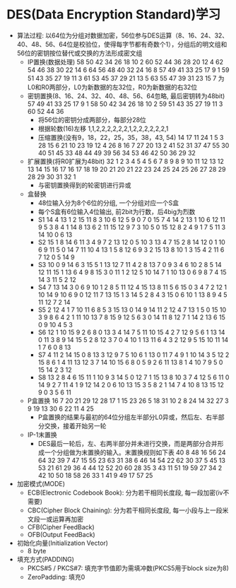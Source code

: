 # DES(Data Encryption Standard)学习
- 算法过程: 以64位为分组对数据加密，56位参与DES运算（8、16、24、32、40、48、56、64位是校验位，使得每字节都有奇数个1），分组后的明文组和56位的密钥按位替代或交换的方法形成密文组
    - IP置换(数据处理)
        58      50      42      34      26      18      10      2
        60      52      44      36      28      20      12      4
        62      54      46      38      30      22      14      6
        64      56      48      40      32      24      16      8
        57      49      41      33      25      17       9      1
        59      51      43      35      27      19      11      3
        61      53      45      37      29      21      13      5
        63      55      47      39      31      23      15      7
        为L0和R0两部分，L0为新数据的左32位，R0为新数据的右32位
    - 密钥置换(8、16、24、32、40、48、56、64忽略, 最后密钥转为48bit)
        57      49      41      33      25      17      9
        1       58      50      42      34      26      18
        10      2       59      51      43      35      27
        19      11      3       60      52      44      36
        - 将56位的密钥分成两部分，每部分28位
        - 根据轮数(16)左移 1,1,2,2,2,2,2,2,1,2,2,2,2,2,2,1
        - 压缩置换(没有9，18，22，25，35，38，43, 54)
            14      17      11      24      1       5       3       28
            15      6       21      10      23      19      12      4
            26      8       16      7       27      20      13      2
            41      52      31      37      47      55      30      40
            51      45      33      48      44      49      39      56
            34      53      46      42      50      36      29      32
    - 扩展置换(将R0扩展为48bit)
        32      1       2       3       4       5 
        4       5       6       7       8       9 
        8       9       10      11      12      13
        12      13      14      15      16      17
        16      17      18      19      20      21
        20      21      22      23      24      25
        24      25      26      27      28      29
        28      29      30      31      32      1
        - 与密钥置换得到的轮密钥进行异或
    - 盒替换
        - 48位输入分为8个6位的分组, 一个分组对应一个S盒
        - 每个S盒有6位输入4位输出, 前2bit为行数，后4big为烈数
        - S1
            14      4       13      1       2       15      11      8       3       10      6       12      5       9       0       7 
            0       15      7       4       14      2       13      1       10      6       12      11      9       5       3       8 
            4       1       14      8       13      6       2       11      15      12      9       7       3       10      5       0 
            15      12      8       2       4       9       1       7       5       11      3       14      10      0       6       13
        - S2
            15      1       8       14      6       11      3       4       9       7       2       13      12      0       5       10
            3       13      4       7       15      2       8       14      12      0       1       10      6       9       11      5 
            0       14      7       11      10      4       13      1       5       8       12      6       9       3       2       15
            13      8       10      1       3       15      4       2       11      6       7       12      0       5       14      9 
        - S3
            10      0       9       14      6       3       15      5       1       13      12      7       11      4       2       8 
            13      7       0       9       3       4       6       10      2       8       5       14      12      11      15      1 
            13      6       4       9       8       15      3       0       11      1       2       12      5       10      14      7 
            1       10      13      0       6       9       8       7       4       15      14      3       11      5       2       12
        - S4
            7       13      14      3       0       6       9       10      1       2       8       5       11      12      4       15
            13      8       11      5       6       15      0       3       4       7       2       12      1       10      14      9 
            10      6       9       0       12      11      7       13      15      1       3       14      5       2       8       4 
            3       15      0       6       10      1       13      8       9       4       5       11      12      7       2       14
        - S5
            2       12      4       1       7       10      11      6       8       5       3       15      13      0       14      9 
            14      11      2       12      4       7       13      1       5       0       15      10      3       9       8       6 
            4       2       1       11      10      13      7       8       15      9       12      5       6       3       0       14
            11      8       12      7       1       14      2       13      6       15      0       9       10      4       5       3 
        - S6
            12      1       10      15      9       2       6       8       0       13      3       4       14      7       5       11
            10      15      4       2       7       12      9       5       6       1       13      14      0       11      3       8 
            9       14      15      5       2       8       12      3       7       0       4       10      1       13      11      6 
            4       3       2       12      9       5       15      10      11      14      1       7       6       0       8       13
        - S7
            4       11      2       14      15      0       8       13      3       12      9       7       5       10      6       1 
            13      0       11      7       4       9       1       10      14      3       5       12      2       15      8       6 
            1       4       11      13      12      3       7       14      10      15      6       8       0       5       9       2 
            6       11      13      8       1       4       10      7       9       5       0       15      14      2       3       12
        - S8
            13      2       8       4       6       15      11      1       10      9       3       14      5       0       12      7 
            1       15      13      8       10      3       7       4       12      5       6       11      0       14      9       2 
            7       11      4       1       9       12      14      2       0       6       10      13      15      3       5       8 
            2       1       14      7       4       10      8       13      15      12      9       0       3       5       6       11
    - P盒置换
        16      7       20      21      29      12       28        17
        1       15      23      26      5       18       31        10
        2       8       24      14      32      27       3         9 
        19      13      30      6       22      11       4         25
        - P盒置换的结果与最初的64位分组左半部分L0异或，然后左、右半部分交换，接着开始另一轮
    - IP-1末置换
        - DES最后一轮后，左、右两半部分并未进行交换，而是两部分合并形成一个分组做为末置换的输入。末置换规则如下表
            40      8       48      16      56      24      64      32
            39      7       47      15      55      23      63      31
            38      6       46      14      54      22      62      30
            37      5       45      13      53      21      61      29
            36      4       44      12      52      20      60      28
            35      3       43      11      51      19      59      27
            34      2       42      10      50      18      58      26
            33      1       41      9       49      17      57      25
- 加密模式(MODE)
    - ECB(Electronic Codebook Book): 分为若干相同长度段, 每一段加密(iv不需要)
    - CBC(Cipher Block Chaining): 分为若干相同长度段, 每一小段与上一段米文段一或运算再加密
    - CFB(Cipher FeedBack)
    - OFB(Output FeedBack)
- 初始化向量(Initialization Vector)
    - 8 byte
- 填充方式(PADDING)
    - PKCS#5 / PKCS#7: 填充字节值即为需填冲数(PKCS5用于block size为8)
    - ZeroPadding: 填充0
